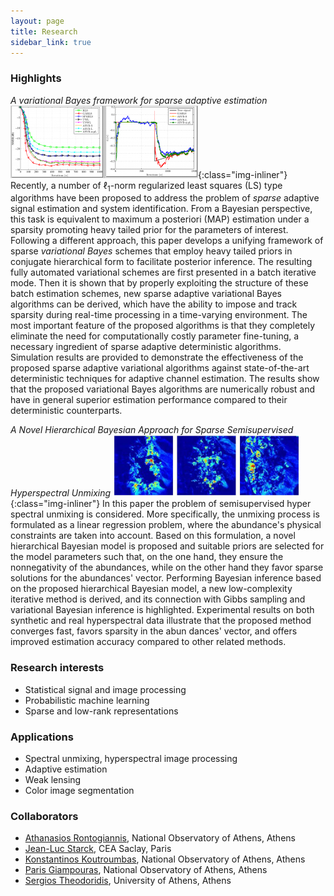 ```yaml
---
layout: page
title: Research
sidebar_link: true
---
```



### Highlights
*A variational Bayes framework for sparse adaptive estimation* <br />
![adaptive](/images/adaptive.png){:class="img-inliner"}
Recently, a number of $\ell_1$-norm regularized least squares (LS) type algorithms have been proposed to address the problem of *sparse* adaptive signal estimation and system identification. From a Bayesian perspective, this task is equivalent to maximum a posteriori (MAP) estimation under a sparsity promoting heavy tailed prior for the parameters of interest. Following a different approach, this paper develops a unifying framework of sparse *variational Bayes* schemes that employ heavy tailed priors in conjugate hierarchical form to facilitate posterior inference. The resulting fully automated variational schemes are first presented in a batch iterative mode. Then it is shown that by properly exploiting the structure of these batch estimation schemes, new sparse adaptive variational Bayes algorithms can be derived, which have the ability to impose and track sparsity during real-time processing in a time-varying environment. The most important feature of the proposed algorithms is that they completely eliminate the need for computationally costly parameter fine-tuning, a necessary ingredient of sparse adaptive deterministic algorithms. Simulation results are provided to demonstrate the effectiveness of the proposed sparse adaptive variational algorithms against state-of-the-art deterministic techniques for adaptive channel estimation. The results show that the proposed variational Bayes algorithms are numerically robust and have in general superior estimation performance compared to their deterministic counterparts.


*A Novel Hierarchical Bayesian Approach for Sparse Semisupervised Hyperspectral Unmixing*
![adaptive](/images/unmixing.png){:class="img-inliner"}
In this paper the problem of semisupervised hyper spectral unmixing is considered. More specifically, the unmixing process is formulated as a linear regression problem, where the abundance's physical constraints are taken into account. Based on this formulation, a novel hierarchical Bayesian model is proposed and suitable priors are selected for the model parameters such that, on the one hand, they ensure the nonnegativity of the abundances, while on the other hand they favor sparse solutions for the abundances' vector. Performing Bayesian inference based on the proposed hierarchical Bayesian model, a new low-complexity iterative method is derived, and its connection with Gibbs sampling and variational Bayesian inference is highlighted. Experimental results on both synthetic and real hyperspectral data illustrate that the proposed method converges fast, favors sparsity in the abun dances' vector, and offers improved estimation accuracy compared to other related methods.

### Research interests

 * Statistical signal and image processing 
 * Probabilistic machine learning
 * Sparse and low-rank representations 


### Applications 

 * Spectral unmixing, hyperspectral image processing
 * Adaptive estimation
 * Weak lensing
 * Color image segmentation

### Collaborators 

 * [Athanasios Rontogiannis](http://members.noa.gr/tronto/), National Observatory of Athens, Athens
 * [Jean-Luc Starck](http://jstarck.cosmostat.org/), CEA Saclay, Paris
 * [Konstantinos Koutroumbas](http://members.noa.gr/koutroum/), National Observatory of Athens, Athens
 * [Paris Giampouras](https://sites.google.com/view/parisg), National Observatory of Athens, Athens
 * [Sergios Theodoridis](http://cgi.di.uoa.gr/~stheodor/), University of Athens, Athens

